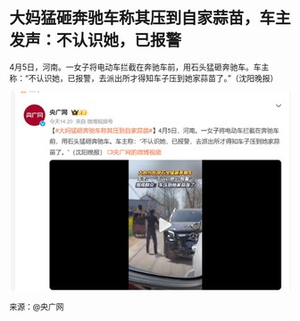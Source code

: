 # 大妈猛砸奔驰车称其压到自家蒜苗，车主发声：不认识她，已报警

4月5日，河南。一女子将电动车拦截在奔驰车前，用石头猛砸奔驰车。车主称：“不认识她，已报警，去派出所才得知车子压到她家蒜苗了。”（沈阳晚报）

![5eadfd521bcefea88e4743d0a11488ab.jpg](https://raw.githubusercontent.com/qqhsx/qqnews_image/main/2024/04/06/大妈猛砸奔驰车称其压到自家蒜苗，车主发声：不认识她，已报警/5eadfd521bcefea88e4743d0a11488ab.jpg)

来源：@央广网

